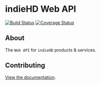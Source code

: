 # indieHD Web API
[![Build Status](https://travis-ci.org/indiehd/web-api.svg?branch=master)](https://travis-ci.org/indiehd/web-api)
[![Coverage Status](https://codecov.io/gh/indieHD/web-api/branch/master/graph/badge.svg)](https://codecov.io/gh/indieHD/web-api)

## About

The `Web API` for `indieHD` products & services.

## Contributing
[View the documentation](http://docs.indiehd.com).
